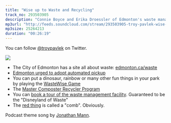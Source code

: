 ```yaml
---
title: "Wise up to Waste and Recycling"
track_no: 293503905
description: "Connie Boyce and Erika Droessler of Edmonton's waste management talk with Troy Pavlek about the new waste wise app and Edmonton's waste management and recycling program"
mp3url: "http://feeds.soundcloud.com/stream/293503905-troy-pavlek-wise-up-to-waste-and-recycling.mp3"
mp3size: 25264213
duration: "00:26:19"
---
```


You can follow [@troypavlek](https://twitter.com/troypavlek) on Twitter.

<img src="/img/posts/2016-11-17-wise-up-to-waste-and-recycling/trash.jpg" />

* The City of Edmonton has a site all about waste: [edmonton.ca/waste](https://www.edmonton.ca/programs_services/garbage-recycling-waste.aspx)
* [Edmonton urged to adopt automated pickup](http://edmontonjournal.com/news/local-news/automatic-for-the-people-edmonton-urged-to-adopt-high-tech-garbage-collection)
* You can put a dinosaur, rainbow or many other fun things in your park by playing the [WasteWise Game](https://recollect.net/sorting-game/edmonton/)
* The [Master Composter Recycler Program](https://www.edmonton.ca/programs_services/volunteer/master-composter-recycler-course.aspx)
* You can [book a tour of the waste management facility](https://www.edmonton.ca/programs_services/garbage_waste/tours-and-presentations-for-the-public.aspx). Guaranteed to be
  the "Disneyland of Waste"
* The [red thing](https://aos.iacpublishinglabs.com/question/aq/1400px-788px/red-thing-rooster-s-head-called_2954b6355286f76f-01.jpg) is called a "comb". Obviously.

Podcast theme song by [Jonathan Mann](http://jonathanmann.net).
